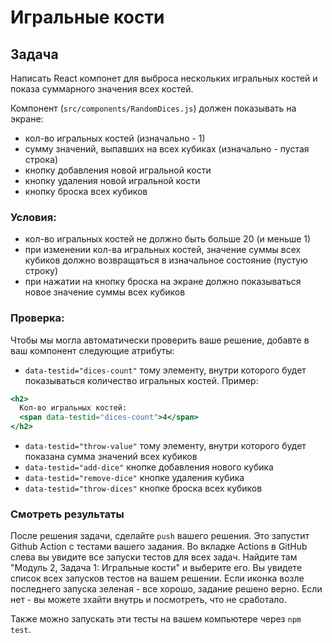 # Игральные кости

## Задача

Написать React компонет для выброса нескольких игральных костей и показа суммарного значения всех костей.

Компонент (`src/components/RandomDices.js`) должен показывать на экране:

- кол-во игральных костей (изначально - 1)
- сумму значений, выпавших на всех кубиках (изначально - пустая строка)
- кнопку добавления новой игральной кости
- кнопку удаления новой игральной кости
- кнопку броска всех кубиков

### Условия:

- кол-во игральных костей не должно быть больше 20 (и меньше 1)
- при изменении кол-ва игральных костей, значение суммы всех кубиков должно возвращаться в изначальное состояние (пустую строку)
- при нажатии на кнопку броска на экране должно показываться новое значение суммы всех кубиков

### Проверка:

Чтобы мы могла автоматически проверить ваше решение, добавте в ваш компонент следующие атрибуты:

- `data-testid="dices-count"` тому элементу, внутри которого будет показываться количество игральных костей. Пример:

```jsx
<h2>
  Кол-во игральных костей:
  <span data-testid="dices-count">4</span>
</h2>
```

- `data-testid="throw-value"` тому элементу, внутри которого будет показана сумма значений всех кубиков
- `data-testid="add-dice"` кнопке добавления нового кубика
- `data-testid="remove-dice"` кнопке удаления кубика
- `data-testid="throw-dices"` кнопке броска всех кубиков

### Смотреть результаты

После решения задачи, сделайте `push` вашего решения. Это запустит Github Action с тестами вашего задания.
Во вкладке Actions в GitHub слева вы увидите все запуски тестов для всех задач. Найдите там "Модуль 2, Задача 1: Игральные кости" и выберите его. Вы увидете список всех запусков тестов на вашем решении.
Если иконка возле последнего запуска зеленая - все хорошо, задание решено верно. Если нет - вы можете зхайти внутрь и посмотреть, что не сработало.

Также можно запускать эти тесты на вашем компьютере через `npm test`.
